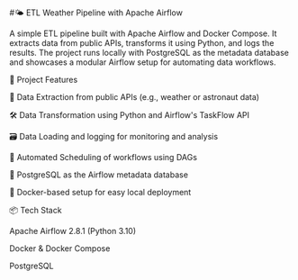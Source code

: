 #🌤️ ETL Weather Pipeline with Apache Airflow

A simple ETL pipeline built with Apache Airflow and Docker Compose. It extracts data from public APIs, transforms it using Python, and logs the results.
The project runs locally with PostgreSQL as the metadata database and showcases a modular Airflow setup for automating data workflows.

🚀 Project Features

📡 Data Extraction from public APIs (e.g., weather or astronaut data)

🛠️ Data Transformation using Python and Airflow's TaskFlow API

🗃️ Data Loading and logging for monitoring and analysis

🔄 Automated Scheduling of workflows using DAGs

🐘 PostgreSQL as the Airflow metadata database

🐳 Docker-based setup for easy local deployment


📦 Tech Stack

Apache Airflow 2.8.1 (Python 3.10)

Docker & Docker Compose

PostgreSQL
